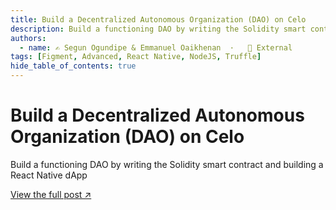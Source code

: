 ```yaml
---
title: Build a Decentralized Autonomous Organization (DAO) on Celo
description: Build a functioning DAO by writing the Solidity smart contract and building a React Native dApp
authors:
  - name: ✍️ Segun Ogundipe & Emmanuel Oaikhenan  ·   🔗 External
tags: [Figment, Advanced, React Native, NodeJS, Truffle]
hide_table_of_contents: true
---
```


# Build a Decentralized Autonomous Organization (DAO) on Celo

Build a functioning DAO by writing the Solidity smart contract and building a React Native dApp

[View the full post ↗️](https://learn.figment.io/tutorials/build-a-dao-on-celo)

<!--truncate-->
